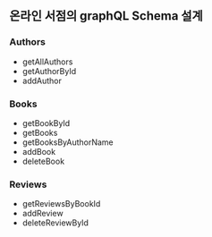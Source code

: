 ## 온라인 서점의 graphQL Schema 설계
### Authors
- getAllAuthors
- getAuthorById
- addAuthor

### Books
- getBookById
- getBooks
- getBooksByAuthorName
- addBook
- deleteBook

### Reviews
- getReviewsByBookId
- addReview
- deleteReviewById